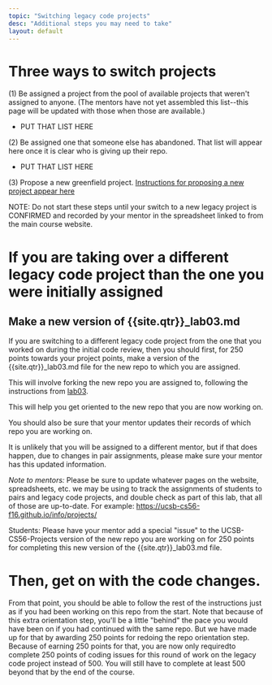 ```yaml
---
topic: "Switching legacy code projects"
desc: "Additional steps you may need to take"
layout: default
---
```


# Three ways to switch projects

(1) Be assigned a project from the pool of available projects that weren't assigned to anyone.   (The mentors have not yet assembled this list--this page will be updated with those when those are available.)

* PUT THAT LIST HERE

(2) Be assigned one that someone else has abandoned.    That list will appear here once it is clear who is giving up their repo.

* PUT THAT LIST HERE

(3) Propose a new greenfield project.  [Instructions for proposing a new project appear here](/lab/proposal01/)


NOTE: Do not start these steps until your switch to a new legacy project is CONFIRMED and recorded by your mentor in the spreadsheet linked to from the main course website.

# If you are taking over a different legacy code project than the one you were initially assigned

## Make a new version of {{site.qtr}}\_lab03.md 

If you are switching to a different legacy code project from the one that you worked on during the initial code review,
then you should first, for 250 points towards your project points, make a version of the {{site.qtr}}\_lab03.md file 
for the new repo to which you are assigned.

This will involve forking the new repo you are assigned to, following the instructions from [lab03](/lab/lab03/).

This will help you get oriented to the new repo that you are now working on.

You should also be sure that your mentor updates their records of which repo you are working on.

It is unlikely that you will be assigned to a different mentor, but if that does happen, due to changes in pair assignments, please make sure your mentor has this updated information.

*Note to mentors:* Please be sure to update whatever pages on the website, spreadsheets, etc. we may be using to track the assignments of students to pairs and legacy code projects, and double check as part of this lab, that all of those are up-to-date.  For example: <https://ucsb-cs56-f16.github.io/info/projects/>

Students: Please have your mentor add a special "issue" to the UCSB-CS56-Projects version of the new repo you are working on for 250 points for completing this new version of the {{site.qtr}}\_lab03.md  file.

# Then, get on with the code changes.

From that point, you should be able to follow the rest of the instructions just as if you had been working on this repo from the start.  Note that because of this extra orientation step, you'll be a little "behind" the pace you would have been on if you had continued with the same repo.  But we have made up for that by awarding 250 points for redoing the repo orientation step.  Because of earning 250 points for that, you are now only requiredto complete 250 points of coding issues for this round of work on the legacy code project instead of 500.   You will still have to complete at least 500 beyond that by the end of the course.

